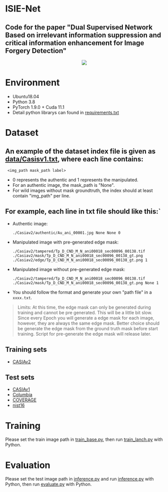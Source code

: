 # ISIE-Net

## Code for the paper "Dual Supervised Network Based on irrelevant information suppression and critical information enhancement for Image Forgery Detection"
<div align="center">
  <img src="https://github.com/ginwins/ISIE-Net/blob/master/images/ISIE-Net.jpg">
</div>

# Environment
- Ubuntu18.04
- Python 3.8
- PyTorch  1.9.0 + Cuda  11.1
- Detail python librarys can found in [requirements.txt](./requirements.txt)

# Dataset
## An example of the dataset index file is given as  [data/Casisv1.txt](./data/Casiav1.txt), where each line contains:

```
 <img_path mask_path label>
```
- 0 represents the authentic and 1 represents the manipulated.
- For an authentic image, the mask_path is "None".
- For wild images without mask groundtruth, the index should at least contain "img_path" per line.
## For example, each line in txt file should like this:`

  - Authentic image:
    ```
    ./Casiav2/authentic/Au_ani_00001.jpg None None 0
    ```
  - Manipulated image with pre-generated edge mask: 
      ```
      ./Casiav2/tampered/Tp_D_CND_M_N_ani00018_sec00096_00138.tif ./Casiav2/mask/Tp_D_CND_M_N_ani00018_sec00096_00138_gt.png ./Casiav2/edge/Tp_D_CND_M_N_ani00018_sec00096_00138_gt.png 1
      ```
  - Manipulated image without pre-generated edge mask: 
    ```
    ./Casiav2/tampered/Tp_D_CND_M_N_ani00018_sec00096_00138.tif ./Casiav2/mask/Tp_D_CND_M_N_ani00018_sec00096_00138_gt.png None 1
    ``` 
  - You should follow the format and generate your own "path file" in a `xxxx.txt`.
> Limits: At this time, the edge mask can only be generated during training and cannot be pre generated.   This will be a little bit slow. Since every Epoch you will generate a edge mask for each image, however, they are always the same edge mask. Better choice should be generate the edge mask from the ground truth mask before start training. Script for pre-generate the edge mask will release later.

## Training sets
- [CASIAv2](./data/mydata.txt)

## Test sets
- [CASIAv1](./data/Casiav1.txt)
- [Columbia](./data/Columbia.txt)
- [COVERAGE](./data/COVERAGE.txt)
- [nist16](./data/nist16.txt)
# Training
Please set the train image path in [train_base.py](train_base.py), then run [train_lanch.py](train_launch.py) with Python.
# Evaluation
Please set the test image path in [inference.py](inference.py) and  run [inference.py](inference.py) with Python, then run [evaluate.py](evaluate.py) with Python.
